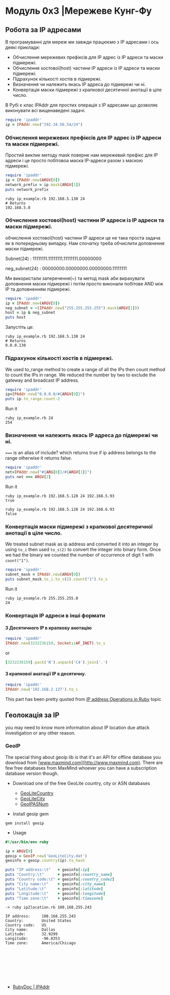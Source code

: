 # Модуль 0x3 |Мережеве Кунг-Фу


## Робота за IP адресами
В програмуванні для мереж ми завжди працюємо з IP адресами і ось деякі приклади:
- Обчислення мережевих префіксів для IP адрес із IP адреси та маски підмережі.
- Обчислення хостової(host) частини IP адреси із IP адреси та маски підмережі.
- Підрахунок кількості хостів в підмережі.
- Визначення чи належить якась IP адреса до підмережі чи ні.
- Конвертація маски підмережі з крапкової десятичної анотації в ціле число.

В Рубі є клас IPAddr для простих операція з IP адресами що дозволяє виконувати всі вищенаведені задачі.

```ruby
require 'ipaddr'
ip = IPAddr.new("192.34.56.54/24")
```

###  
### Обчислення мережевих префіксів для IP адрес із IP адреси та маски підмережі.

Простий виклик методу mask поверне нам мережевий префікс для IP адреси і це просто побітовоа маска IP-адреси разом з маскою підмережі.

```ruby
require 'ipaddr'
ip = IPAddr.new(ARGV[0])
network_prefix = ip.mask(ARGV[1])
puts network_prefix
```

```
ruby ip_example.rb 192.168.5.130 24
# Returns 
192.168.5.0
```

### Обчислення хостової(host) частини IP адреси із IP адреси та маски підмережі.

обчислення хостової(host) частини IP адреси це не така проста задача як в попередньому випадку. Нам спочатку треба обчислити доповнення маски підмережі.

Subnet(24) : 11111111.11111111.11111111.00000000

neg_subnet(24) : 00000000.00000000.00000000.11111111

Ми використали заперечення(~) та метод mask аби вирахувати доповнення маски підмережі і потім просто виконали побітове AND між IP та доповненням підмережі.

```ruby
require 'ipaddr'
ip = IPAddr.new(ARGV[0])
neg_subnet = ~(IPAddr.new("255.255.255.255").mask(ARGV[1]))
host = ip & neg_subnet
puts host
```

Запустіть це:
```
ruby ip_example.rb 192.168.5.130 24
# Returns 
0.0.0.130
```

### Підрахунок кількості хостів в підмережі.

We used to_range method to create a range of all the IPs then count method to count the IPs in range. We reduced the number by two to exclude the gateway and broadcast IP address.


```ruby
require 'ipaddr'
ip=IPAddr.new("0.0.0.0/#{ARGV[0]}")
puts ip.to_range.count-2
```
Run it
```
ruby ip_example.rb 24
254
```

### Визначення чи належить якась IP адреса до підмережі чи ні.

`===` is an alias of include? which returns true if ip address belongs to the range otherwise it returns false.


```ruby
require 'ipaddr'
net=IPAddr.new("#{ARG[0]}/#{ARGV[1]}")
puts net === ARGV[2]
```
Run it
```
ruby ip_example.rb 192.168.5.128 24 192.168.5.93
true
```

```
ruby ip_example.rb 192.168.5.128 24 192.168.6.93
false
```

### Конвертація маски підмережі з крапкової десятеричної анотації в ціле число.

We treated subnet mask as ip address and converted it into an integer by using `to_i` then used `to_s(2)` to convert the integer into binary form. Once we had the binary we counted the number of occurrence of digit 1 with `count("1")`.


```ruby
require 'ipaddr'
subnet_mask = IPAddr.new(ARGV[0])
puts subnet_mask.to_i.to_s(2).count("1").to_s
```

Run it
```
ruby ip_example.rb 255.255.255.0
24
```


### Конвертація IP адреси в інші формати

#### З Десятичного IP в крапкову анотацію

```ruby
require 'ipaddr'
IPAddr.new(3232236159, Socket::AF_INET).to_s
```
or

```ruby
[3232236159].pack('N').unpack('C4').join('.')
```

#### З крапкової анатації IP в десятичну.

```ruby
require 'ipaddr'
IPAddr.new('192.168.2.127').to_i
```


This part has been pretty quoted from [IP address Operations in Ruby][1] topic


## Геолокація за IP 
you may need to know more information about IP location due attack investigation or any other reason. 

### GeoIP
The special thing about geoip lib is that it's an API for offline database you download from [www.maxmind.com](http://www.maxmind.com). There are few free databases from MaxMind whoever you can have a subscription database version though. 

- Download one of the free GeoLite country, city or ASN databases
    - [GeoLiteCountry](geolite.maxmind.com/download/geoip/database/GeoLiteCountry/GeoIP.dat.gz)
    - [GeoLiteCity](geolite.maxmind.com/download/geoip/database/GeoLiteCity.dat.gz)
    - [GeoIPASNum](geolite.maxmind.com/download/geoip/database/asnum/GeoIPASNum.dat.gz)


- Install geoip gem
```
gem install geoip
```

- Usage

```ruby
#!/usr/bin/env ruby

ip = ARGV[0]
geoip = GeoIP.new('GeoLiteCity.dat')
geoinfo = geoip.country(ip).to_hash

puts "IP address:\t"   + geoinfo[:ip]
puts "Country:\t"      + geoinfo[:country_name]
puts "Country code:\t" + geoinfo[:country_code2]
puts "City name:\t"    + geoinfo[:city_name]
puts "Latitude:\t"     + geoinfo[:latitude]
puts "Longitude:\t"    + geoinfo[:longitude]
puts "Time zone:\t"    + geoinfo[:timezone]
```

```
-> ruby ip2location.rb 108.168.255.243

IP address:     108.168.255.243
Country:        United States
Country code:   US
City name:      Dallas
Latitude:       32.9299
Longitude:      -96.8353
Time zone:      America/Chicago
```



<br><br><br>
---
[1]: http://www.brownfort.com/2014/09/ip-operations-ruby/

- [RubyDoc | IPAddr](http://ruby-doc.org/stdlib-1.9.3/libdoc/ipaddr/rdoc/IPAddr.html)